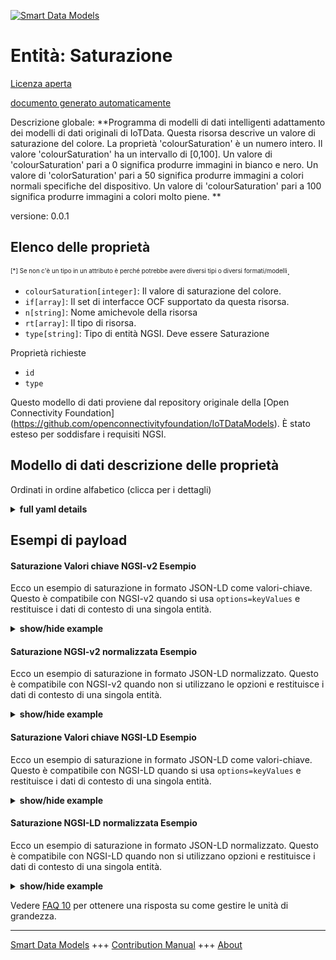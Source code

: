 <!-- 10-Header -->  
[![Smart Data Models](https://smartdatamodels.org/wp-content/uploads/2022/01/SmartDataModels_logo.png "Logo")](https://smartdatamodels.org)  
Entità: Saturazione  
===================<!-- /10-Header -->  
<!-- 15-License -->  
[Licenza aperta](https://github.com/smart-data-models//dataModel.OCF/blob/master/Saturation/LICENSE.md)  
[documento generato automaticamente](https://docs.google.com/presentation/d/e/2PACX-1vTs-Ng5dIAwkg91oTTUdt8ua7woBXhPnwavZ0FxgR8BsAI_Ek3C5q97Nd94HS8KhP-r_quD4H0fgyt3/pub?start=false&loop=false&delayms=3000#slide=id.gb715ace035_0_60)  
<!-- /15-License -->  
<!-- 20-Description -->  
Descrizione globale: **Programma di modelli di dati intelligenti adattamento dei modelli di dati originali di IoTData. Questa risorsa descrive un valore di saturazione del colore. La proprietà 'colourSaturation' è un numero intero. Il valore 'colourSaturation' ha un intervallo di [0,100]. Un valore di 'colourSaturation' pari a 0 significa produrre immagini in bianco e nero. Un valore di 'colorSaturation' pari a 50 significa produrre immagini a colori normali specifiche del dispositivo. Un valore di 'colourSaturation' pari a 100 significa produrre immagini a colori molto piene. **  
versione: 0.0.1  
<!-- /20-Description -->  
<!-- 30-PropertiesList -->  

## Elenco delle proprietà  

<sup><sub>[*] Se non c'è un tipo in un attributo è perché potrebbe avere diversi tipi o diversi formati/modelli</sub></sup>.  
- `colourSaturation[integer]`: Il valore di saturazione del colore.  - `if[array]`: Il set di interfacce OCF supportato da questa risorsa.  - `n[string]`: Nome amichevole della risorsa  - `rt[array]`: Il tipo di risorsa.  - `type[string]`: Tipo di entità NGSI. Deve essere Saturazione  <!-- /30-PropertiesList -->  
<!-- 35-RequiredProperties -->  
Proprietà richieste  
- `id`  - `type`  <!-- /35-RequiredProperties -->  
<!-- 40-RequiredProperties -->  
Questo modello di dati proviene dal repository originale della [Open Connectivity Foundation] (https://github.com/openconnectivityfoundation/IoTDataModels). È stato esteso per soddisfare i requisiti NGSI.  
<!-- /40-RequiredProperties -->  
<!-- 50-DataModelHeader -->  
## Modello di dati descrizione delle proprietà  
Ordinati in ordine alfabetico (clicca per i dettagli)  
<!-- /50-DataModelHeader -->  
<!-- 60-ModelYaml -->  
<details><summary><strong>full yaml details</strong></summary>    
```yaml  
Saturation:    
  description: 'Smart Data Models Program adaptation of the original IoTData data Models. This Resource describes a Colour saturation value. The Property ''colourSaturation'' is an integer. A ''colourSaturation'' has a range of [0,100]. A ''colourSaturation'' value of 0 means producing black and white images. A ''colourSaturation'' value of 50 means producing device specific normal colour images. A ''colourSaturation'' value of 100 means producing device very full colour images. '    
  properties:    
    colourSaturation:    
      description: The colour saturation value.    
      maximum: 100    
      minimum: 0    
      type: integer    
      x-ngsi:    
        type: Property    
    if:    
      description: The OCF Interface set supported by this Resource.    
      items:    
        enum:    
          - oic.if.a    
          - oic.if.baseline    
        type: string    
      minItems: 2    
      readOnly: true    
      type: array    
      uniqueItems: true    
      x-ngsi:    
        type: Property    
    n:    
      description: Friendly name of the Resource    
      maxLength: 64    
      readOnly: true    
      type: string    
      x-ngsi:    
        type: Property    
    rt:    
      description: The Resource Type.    
      items:    
        enum:    
          - oic.r.colour.saturation    
        maxLength: 64    
        type: string    
      minItems: 1    
      readOnly: true    
      type: array    
      uniqueItems: true    
      x-ngsi:    
        type: Property    
    type:    
      description: NGSI entity type. It has to be Saturation    
      enum:    
        - Saturation    
      type: string    
      x-ngsi:    
        type: Property    
  required:    
    - id    
    - type    
  type: object    
  x-derived-from: https://github.com/OpenInterConnect/IoTDataModels/blob/master/SaturationResURI.swagger.json    
  x-disclaimer: 'Redistribution and use in source and binary forms, with or without modification, are permitted  provided that the license conditions are met. Copyleft (c) 2022 Contributors to Smart Data Models Program'    
  x-license-url: https://github.com/smart-data-models/dataModel.OCF/blob/master/Saturation/LICENSE.md    
  x-model-schema: https://smart-data-models.github.io/dataModel.IoTDataModels/Saturation/schema.json    
  x-model-tags: OCF    
  x-version: 0.0.1    
```  
</details>    
<!-- /60-ModelYaml -->  
<!-- 70-MiddleNotes -->  
<!-- /70-MiddleNotes -->  
<!-- 80-Examples -->  
## Esempi di payload  
#### Saturazione Valori chiave NGSI-v2 Esempio  
Ecco un esempio di saturazione in formato JSON-LD come valori-chiave. Questo è compatibile con NGSI-v2 quando si usa `options=keyValues` e restituisce i dati di contesto di una singola entità.  
<details><summary><strong>show/hide example</strong></summary>    
```json  
{  
  "id": "urn:ngsi-ld:Saturation:id:UAQO:16151655",  
  "dateCreated": "1984-09-23T14:35:27Z",  
  "dateModified": "1999-01-24T17:38:14Z",  
  "source": "As nation meeting structure person. Realize science design so.",  
  "name": "Probably apply month next attention land establish. Various respond report opportunity light agent.",  
  "alternateName": "Sing lose spring join. Store interest fact long. Try dinner town situation window law. Forget instead every school.",  
  "description": "Toward true former series list result. Stand food style site north election.",  
  "dataProvider": "Door control carry indeed very. Her chance late of build everyone. Small report charge score sit.",  
  "owner": [  
    "urn:ngsi-ld:Saturation:items:LTXZ:22207364",  
    "urn:ngsi-ld:Saturation:items:LYGT:62865746"  
  ],  
  "seeAlso": [  
    "urn:ngsi-ld:Saturation:items:RRFG:80837873",  
    "urn:ngsi-ld:Saturation:items:JKFG:05511341"  
  ],  
  "location": {  
    "type": "Point",  
    "coordinates": [  
      -82.4344335,  
      127.876722  
    ]  
  },  
  "address": {  
    "streetAddress": "Us yes thank too address. Prevent yet state build property.",  
    "addressLocality": "Guy on physical song city why think. Section attorney argue nation.",  
    "addressRegion": "Word wife crime choose. Own across social position senior common Congress.",  
    "addressCountry": "Thing television water girl realize help. Late myself choose speech investment whose front.",  
    "postalCode": "Himself dream skill spend clearly. Development research character moment from lay identify. Part yet even again.",  
    "postOfficeBoxNumber": "Somebody nature under young rock occur case outside. Air suffer week next population war that. Argue anyone miss land often hold offer song."  
  },  
  "areaServed": "Campaign personal gas someone speak treatment. Relate something degree itself item. International environment add arrive early them show."  
}  
```  
</details>  
#### Saturazione NGSI-v2 normalizzata Esempio  
Ecco un esempio di saturazione in formato JSON-LD normalizzato. Questo è compatibile con NGSI-v2 quando non si utilizzano le opzioni e restituisce i dati di contesto di una singola entità.  
<details><summary><strong>show/hide example</strong></summary>    
```json  
{  
  "id": {  
    "type": "string",  
    "value": "urn:ngsi-ld:Saturation:id:UAQO:16151655"  
  },  
  "dateCreated": {  
    "format": "date-time",  
    "type": "string",  
    "value": "1984-09-23T14:35:27Z"  
  },  
  "dateModified": {  
    "format": "date-time",  
    "type": "string",  
    "value": "1999-01-24T17:38:14Z"  
  },  
  "source": {  
    "type": "string",  
    "value": "As nation meeting structure person. Realize science design so."  
  },  
  "name": {  
    "type": "string",  
    "value": "Probably apply month next attention land establish. Various respond report opportunity light agent."  
  },  
  "alternateName": {  
    "type": "string",  
    "value": "Sing lose spring join. Store interest fact long. Try dinner town situation window law. Forget instead every school."  
  },  
  "description": {  
    "type": "string",  
    "value": "Toward true former series list result. Stand food style site north election."  
  },  
  "dataProvider": {  
    "type": "string",  
    "value": "Door control carry indeed very. Her chance late of build everyone. Small report charge score sit."  
  },  
  "owner": {  
    "type": "array",  
    "value": [  
      "urn:ngsi-ld:Saturation:items:LTXZ:22207364",  
      "urn:ngsi-ld:Saturation:items:LYGT:62865746"  
    ]  
  },  
  "seeAlso": {  
    "type": "array",  
    "value": [  
      "urn:ngsi-ld:Saturation:items:RRFG:80837873",  
      "urn:ngsi-ld:Saturation:items:JKFG:05511341"  
    ]  
  },  
  "location": {  
    "type": "object",  
    "value": {  
      "type": "Point",  
      "coordinates": [  
        -82.4344335,  
        127.876722  
      ]  
    }  
  },  
  "address": {  
    "type": "object",  
    "value": {  
      "streetAddress": "Us yes thank too address. Prevent yet state build property.",  
      "addressLocality": "Guy on physical song city why think. Section attorney argue nation.",  
      "addressRegion": "Word wife crime choose. Own across social position senior common Congress.",  
      "addressCountry": "Thing television water girl realize help. Late myself choose speech investment whose front.",  
      "postalCode": "Himself dream skill spend clearly. Development research character moment from lay identify. Part yet even again.",  
      "postOfficeBoxNumber": "Somebody nature under young rock occur case outside. Air suffer week next population war that. Argue anyone miss land often hold offer song."  
    }  
  },  
  "areaServed": {  
    "type": "string",  
    "value": "Campaign personal gas someone speak treatment. Relate something degree itself item. International environment add arrive early them show."  
  }  
}  
```  
</details>  
#### Saturazione Valori chiave NGSI-LD Esempio  
Ecco un esempio di saturazione in formato JSON-LD come valori-chiave. Questo è compatibile con NGSI-LD quando si usa `options=keyValues` e restituisce i dati di contesto di una singola entità.  
<details><summary><strong>show/hide example</strong></summary>    
```json  
{  
    "id": "urn:ngsi-ld:Saturation:id:UAQO:16151655",  
    "dateCreated": "1984-09-23T14:35:27Z",  
    "dateModified": "1999-01-24T17:38:14Z",  
    "source": "As nation meeting structure person. Realize science design so.",  
    "name": "Probably apply month next attention land establish. Various respond report opportunity light agent.",  
    "alternateName": "Sing lose spring join. Store interest fact long. Try dinner town situation window law. Forget instead every school.",  
    "description": "Toward true former series list result. Stand food style site north election.",  
    "dataProvider": "Door control carry indeed very. Her chance late of build everyone. Small report charge score sit.",  
    "owner": [  
        "urn:ngsi-ld:Saturation:items:LTXZ:22207364",  
        "urn:ngsi-ld:Saturation:items:LYGT:62865746"  
    ],  
    "seeAlso": [  
        "urn:ngsi-ld:Saturation:items:RRFG:80837873",  
        "urn:ngsi-ld:Saturation:items:JKFG:05511341"  
    ],  
    "location": {  
        "type": "Point",  
        "coordinates": [  
            -82.4344335,  
            127.876722  
        ]  
    },  
    "address": {  
        "streetAddress": "Us yes thank too address. Prevent yet state build property.",  
        "addressLocality": "Guy on physical song city why think. Section attorney argue nation.",  
        "addressRegion": "Word wife crime choose. Own across social position senior common Congress.",  
        "addressCountry": "Thing television water girl realize help. Late myself choose speech investment whose front.",  
        "postalCode": "Himself dream skill spend clearly. Development research character moment from lay identify. Part yet even again.",  
        "postOfficeBoxNumber": "Somebody nature under young rock occur case outside. Air suffer week next population war that. Argue anyone miss land often hold offer song."  
    },  
    "areaServed": "Campaign personal gas someone speak treatment. Relate something degree itself item. International environment add arrive early them show.",  
    "@context": [  
        "https://smartdatamodels.org/context.jsonld",  
        "https://raw.githubusercontent.com/smart-data-models/dataModel.OCF/master/context.jsonld"  
    ]  
}  
```  
</details>  
#### Saturazione NGSI-LD normalizzata Esempio  
Ecco un esempio di saturazione in formato JSON-LD normalizzato. Questo è compatibile con NGSI-LD quando non si utilizzano opzioni e restituisce i dati di contesto di una singola entità.  
<details><summary><strong>show/hide example</strong></summary>    
```json  
{  
    "id": "urn:ngsi-ld:Saturation:id:UNWK:22706072",  
    "dateCreated": {  
        "type": "Property",  
        "value": {  
            "@type": "DateTime",  
            "@value": "1982-02-20T20:24:28Z"  
        }  
    },  
    "dateModified": {  
        "type": "Property",  
        "value": {  
            "@type": "DateTime",  
            "@value": "1972-04-28T12:38:01Z"  
        }  
    },  
    "source": {  
        "type": "Property",  
        "value": "Form media budget situation purpose red. Man exactly fund teach lead will what partner. Safe impact debate PM unit campaign front."  
    },  
    "name": {  
        "type": "Property",  
        "value": "Republican town light wish herself. Mr story north good behind science pull. Painting accept south glass."  
    },  
    "alternateName": {  
        "type": "Property",  
        "value": "Machine read would guy foreign serve begin next. Ball cost customer leave floor single."  
    },  
    "description": {  
        "type": "Property",  
        "value": "Although door serious traditional. Price military all put sign."  
    },  
    "dataProvider": {  
        "type": "Property",  
        "value": "Your to how newspaper. Kitchen reflect low whatever especially single dinner."  
    },  
    "owner": {  
        "type": "Property",  
        "value": [  
            "urn:ngsi-ld:Saturation:items:BXQH:90967402",  
            "urn:ngsi-ld:Saturation:items:QCNM:21634817"  
        ]  
    },  
    "seeAlso": {  
        "type": "Property",  
        "value": [  
            "urn:ngsi-ld:Saturation:items:YAYR:74793251"  
        ]  
    },  
    "location": {  
        "type": "Property",  
        "value": {  
            "type": "Point",  
            "coordinates": [  
                -16.4431155,  
                -42.45979  
            ]  
        }  
    },  
    "address": {  
        "type": "Property",  
        "value": {  
            "streetAddress": "Range provide thing develop. Rock interesting cover beautiful involve herself eight history.",  
            "addressLocality": "Adult discussion once at anything drug finish machine. Pull discover nature star grow.",  
            "addressRegion": "Follow art to case. Cut represent hundred same Mr quality reach.",  
            "addressCountry": "Other tree sense wide cause. Use full sit herself.",  
            "postalCode": "According nation adult someone. Under order guess note couple approach. Never of later dinner president.",  
            "postOfficeBoxNumber": "Difference sister man. Certain north girl make cup condition."  
        }  
    },  
    "areaServed": {  
        "type": "Property",  
        "value": "Thing data appear director structure sound."  
    },  
    "@context": [  
        "https://smartdatamodels.org/context.jsonld",  
        "https://raw.githubusercontent.com/smart-data-models/dataModel.OCF/master/context.jsonld"  
    ]  
}  
```  
</details><!-- /80-Examples -->  
<!-- 90-FooterNotes -->  
<!-- /90-FooterNotes -->  
<!-- 95-Units -->  
Vedere [FAQ 10](https://smartdatamodels.org/index.php/faqs/) per ottenere una risposta su come gestire le unità di grandezza.  
<!-- /95-Units -->  
<!-- 97-LastFooter -->  
---  
[Smart Data Models](https://smartdatamodels.org) +++ [Contribution Manual](https://bit.ly/contribution_manual) +++ [About](https://bit.ly/Introduction_SDM)<!-- /97-LastFooter -->  
